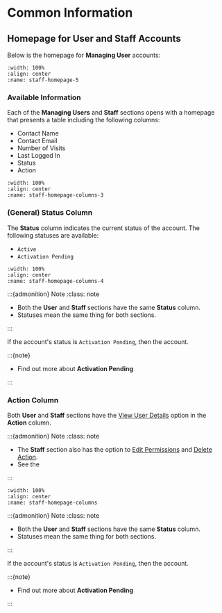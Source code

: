 


# Common Information 




## Homepage for User and Staff Accounts




Below is the homepage for **Managing User** accounts:


```{figure} ../../_static/solo_app/User/Staff/staff-homepage.jpeg
:width: 100%
:align: center
:name: staff-homepage-5
```



### Available Information


Each of the **Managing Users** and **Staff** sections opens with a homepage that presents a table including the following columns:

- Contact Name
- Contact Email
- Number of Visits
- Last Logged In
- Status
- Action


```{figure} ../../_static/solo_app/User/Staff/staff-homepage-columns.jpeg
:width: 100%
:align: center
:name: staff-homepage-columns-3
```



### (General) Status Column


 The **Status** column indicates the current status of the account. The following statuses are available:

- `Active`
- `Activation Pending`


```{figure} ../../_static/solo_app/User/Staff/staff-homepage-columns-status-column.jpeg
:width: 100%
:align: center
:name: staff-homepage-columns-4
```

:::{admonition} Note
:class: note

- Both the **User** and **Staff** sections have the same **Status** column.
- Statuses mean the same thing for both sections.

:::




If the account's status is `Activation Pending`, then the account.


:::{note}

- Find out more about **Activation Pending**

:::


### Action Column


Both **User** and **Staff** sections have the [View User Details](#view-more-icon) option in the **Action** column.


:::{admonition} Note
:class: note

- The **Staff** section also has the option to [Edit Permissions](#edit-permissions-icon) and [Delete Action](#delete-icon).
- See the

:::


 


```{figure} ../../_static/solo_app/User/Staff/staff-homepage-columns-action-location.jpeg
:width: 100%
:align: center
:name: staff-homepage-columns
```

:::{admonition} Note
:class: note

- Both the **User** and **Staff** sections have the same **Status** column.
- Statuses mean the same thing for both sections.

:::




If the account's status is `Activation Pending`, then the account.


:::{note}

- Find out more about **Activation Pending**

:::




